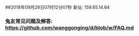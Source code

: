 ##2018年09月28日07时12分07秒 新址: 159.65.14.64
### 兔友常见问题及解答: https://github.com/wanggonging/d/blob/w/FAQ.md
